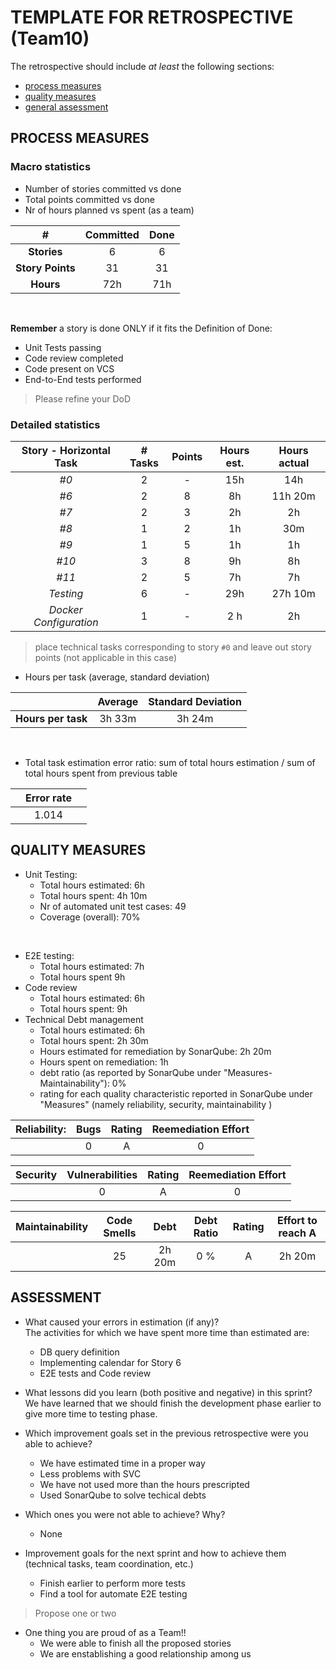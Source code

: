 TEMPLATE FOR RETROSPECTIVE (Team10)
=====================================

The retrospective should include _at least_ the following
sections:

- [process measures](#process-measures)
- [quality measures](#quality-measures)
- [general assessment](#assessment)

## PROCESS MEASURES 

### Macro statistics

- Number of stories committed vs done
- Total points committed vs done 
- Nr of hours planned vs spent (as a team)

| #              | Committed | Done       |
|:--------------:|:---------:|:----------:|
|**Stories**     |     6     |    6       | 
|**Story Points**|     31    |    31      | 
|**Hours**       |     72h   |    71h     | 

<br>

**Remember**  a story is done ONLY if it fits the Definition of Done:
 
- Unit Tests passing
- Code review completed
- Code present on VCS
- End-to-End tests performed

> Please refine your DoD 

### Detailed statistics

| Story - Horizontal Task  | # Tasks | Points | Hours est. | Hours actual |
|:--------: |:--------:|:--------:|:--------:|:--------:|
| _#0_      | 2        |    -     |   15h    | 14h      |
| _#6_      | 2        |    8     |   8h     | 11h 20m  |
| _#7_      | 2        |    3     |   2h     | 2h       |
| _#8_      | 1        |    2     |   1h     | 30m      |
| _#9_      | 1        |    5     |   1h     | 1h       |
| _#10_     | 3        |    8     |   9h     | 8h       |
| _#11_     | 2        |    5     |   7h     | 7h       |
| _Testing_ | 6        |    -     |   29h    | 27h 10m  |
| _Docker Configuration_ | 1      |    -     |   2 h    | 2h   |

   

> place technical tasks corresponding to story `#0` and leave out story points (not applicable in this case)

- Hours per task (average, standard deviation)

|                  | Average| Standard Deviation |
|:--------:        |:------:|:--------:          |
|**Hours per task**| 3h 33m  |    3h 24m          |
<br>

- Total task estimation error ratio: sum of total hours estimation / sum of total hours spent from previous table
  
||Error rate||
|:-:|:--------:|:-:|
||1.014||

  
## QUALITY MEASURES 

- Unit Testing:
  - Total hours estimated: 6h
  - Total hours spent: 4h 10m
  - Nr of automated unit test cases: 49
  - Coverage (overall): 70%
<br>

- E2E testing:
  - Total hours estimated: 7h
  - Total hours spent 9h
- Code review 
  - Total hours estimated: 6h
  - Total hours spent: 9h
- Technical Debt management
  - Total hours estimated: 6h
  - Total hours spent: 2h 30m
  - Hours estimated for remediation by SonarQube: 2h 20m
  - Hours spent on remediation: 1h
  - debt ratio (as reported by SonarQube under "Measures-Maintainability"): 0%
  - rating for each quality characteristic reported in SonarQube under "Measures" (namely reliability, security, maintainability )
  
| Reliability: | Bugs| Rating |Reemediation Effort|
|:------------:|:---:|:------:|:-------:     |
|              | 0   | A      |       0      |

| Security | Vulnerabilities| Rating |Reemediation Effort|
|:------------:|:---:|:------:|:-------:     |
|              | 0   | A      |       0      |

| Maintainability | Code Smells | Debt | Debt Ratio | Rating | Effort to reach A 
|:------------:|:---:|:------:|:-------:|:-------:|:-------:|
|              | 25  | 2h 20m |   0 %   |     A   | 2h 20m |


## ASSESSMENT

- What caused your errors in estimation (if any)? <br>
  The activities for which we have spent more time than estimated are:
  - DB query definition
  - Implementing calendar for Story 6
  - E2E tests and Code review

- What lessons did you learn (both positive and negative) in this sprint?<br>
  We have learned that we should finish the development phase earlier to give more time to testing phase. 

- Which improvement goals set in the previous retrospective were you able to achieve? 
  - We have estimated time in a proper way 
  - Less problems with SVC 
  - We have not used more than the hours prescripted
  - Used SonarQube to solve techical debts
  
- Which ones you were not able to achieve? Why?
  - None

- Improvement goals for the next sprint and how to achieve them (technical tasks, team coordination, etc.) 
  - Finish earlier to perform more tests 
  - Find a tool for automate E2E testing

> Propose one or two

- One thing you are proud of as a Team!!
  - We were able to finish all the proposed stories
  - We are enstablishing a good relationship among us